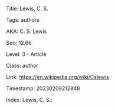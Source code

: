 Title:  Lewis, C. S.

Tags:   authors

AKA:    C. S. Lewis

Seq:    12.66

Level:  3 - Article

Class:  author

Link:   https://en.wikipedia.org/wiki/Cslewis

Timestamp: 20230209212848

Index:  Lewis, C. S.; 
